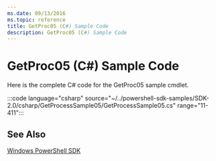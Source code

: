 ```yaml
---
ms.date: 09/13/2016
ms.topic: reference
title: GetProc05 (C#) Sample Code
description: GetProc05 (C#) Sample Code
---
```

# GetProc05 (C#) Sample Code

Here is the complete C# code for the GetProc05 sample cmdlet.

:::code language="csharp" source="~/../powershell-sdk-samples/SDK-2.0/csharp/GetProcessSample05/GetProcessSample05.cs" range="11-411":::

## See Also

[Windows PowerShell SDK](../windows-powershell-reference.md)
